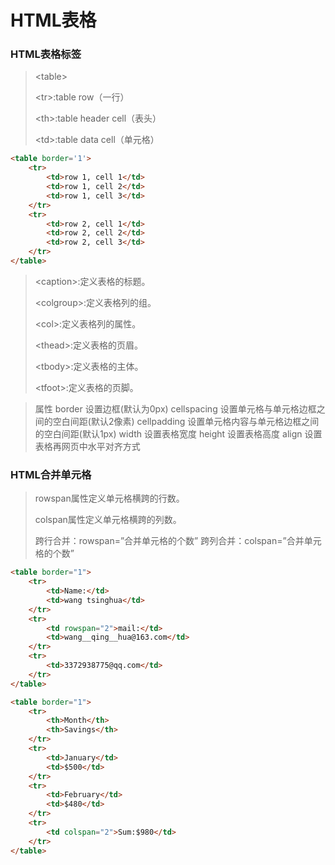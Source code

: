 # HTML表格

### HTML表格标签

> \<table>
>
> \<tr>:table row（一行）
>
> \<th>:table header cell（表头）
>
> \<td>:table data cell（单元格）

```html
<table border='1'>
    <tr>
    	<td>row 1, cell 1</td>
        <td>row 1, cell 2</td>
        <td>row 1, cell 3</td>
    </tr>
    <tr>
    	<td>row 2, cell 1</td>
        <td>row 2, cell 2</td>
        <td>row 2, cell 3</td>
    </tr>
</table>
```

> \<caption>:定义表格的标题。
>
> \<colgroup>:定义表格列的组。
>
> \<col>:定义表格列的属性。
>
> \<thead>:定义表格的页眉。
>
> \<tbody>:定义表格的主体。
>
> \<tfoot>:定义表格的页脚。

> 属性
>  border 设置边框(默认为0px)
>  cellspacing 设置单元格与单元格边框之间的空白间距(默认2像素)
>  cellpadding 设置单元格内容与单元格边框之间的空白间距(默认1px)
>  width 设置表格宽度
>  height 设置表格高度
>  align 设置表格再网页中水平对齐方式



### HTML合并单元格

> rowspan属性定义单元格横跨的行数。
>
> colspan属性定义单元格横跨的列数。
>
> 跨行合并：rowspan=”合并单元格的个数”
> 跨列合并：colspan=”合并单元格的个数”

```html
<table border="1">
    <tr>
    	<td>Name:</td>
        <td>wang tsinghua</td>
    </tr>
    <tr>
    	<td rowspan="2">mail:</td>
        <td>wang__qing__hua@163.com</td>
    </tr>
    <tr>
    	<td>3372938775@qq.com</td>
    </tr>
</table>
```

```html
<table border="1">
    <tr>
    	<th>Month</th>
    	<th>Savings</th>
    </tr>
    <tr>
    	<td>January</td>
        <td>$500</td>
    </tr>
    <tr>
    	<td>February</td>
        <td>$480</td>
    </tr>
    <tr>
    	<td colspan="2">Sum:$980</td>
    </tr>
</table>
```